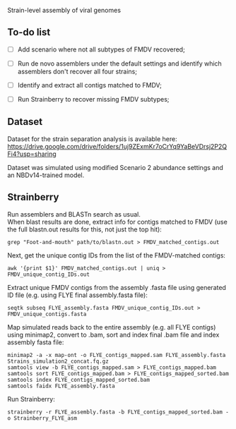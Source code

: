 Strain-level assembly of viral genomes    

## To-do list  

- [ ] Add scenario where not all subtypes of FMDV recovered;
- [ ] Run de novo assemblers under the default settings and identify which assemblers don't recover all four strains;
- [ ] Identify and extract all contigs matched to FMDV;  
- [ ] Run Strainberry to recover missing FMDV subtypes;


## Dataset  

Dataset for the strain separation analysis is available here: https://drive.google.com/drive/folders/1uj9ZExmKr7oCrYq9YaBeVDrsj2P2QFi4?usp=sharing  

Dataset was simulated using modified Scenario 2 abundance settings and an NBDv14-trained model.  

## Strainberry  

Run assemblers and BLASTn search as usual.  
When blast results are done, extract info for contigs matched to FMDV (use the full blastn.out results for this, not just the top hit):  
```
grep "Foot-and-mouth" path/to/blastn.out > FMDV_matched_contigs.out
```

Next, get the unique contig IDs from the list of the FMDV-matched contigs:  
```
awk '{print $1}' FMDV_matched_contigs.out | uniq > FMDV_unique_contig_IDs.out
```

Extract unique FMDV contigs from the assembly .fasta file using generated ID file (e.g. using FLYE final assembly.fasta file):  
```
seqtk subseq FLYE_assembly.fasta FMDV_unique_contig_IDs.out > FMDV_unique_contigs.fasta
```

Map simulated reads back to the entire assembly (e.g. all FLYE contigs) using minimap2, convert to .bam, sort and index final .bam file and index assembly fasta file:  
```
minimap2 -a -x map-ont -o FLYE_contigs_mapped.sam FLYE_assembly.fasta Strains_simulation2_concat.fq.gz
samtools view -b FLYE_contigs_mapped.sam > FLYE_contigs_mapped.bam
samtools sort FLYE_contigs_mapped.bam > FLYE_contigs_mapped_sorted.bam
samtools index FLYE_contigs_mapped_sorted.bam
samtools faidx FLYE_assembly.fasta
```

Run Strainberry:  
```
strainberry -r FLYE_assembly.fasta -b FLYE_contigs_mapped_sorted.bam -o Strainberry_FLYE_asm
```




